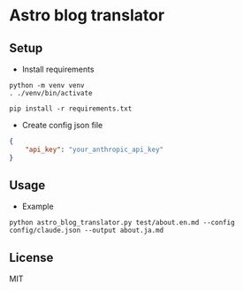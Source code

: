 # Astro blog translator

## Setup

- Install requirements

```
python -m venv venv
. ./venv/bin/activate

pip install -r requirements.txt
```

- Create config json file

```json
{
    "api_key": "your_anthropic_api_key"
}
```

## Usage

- Example

```
python astro_blog_translator.py test/about.en.md --config config/claude.json --output about.ja.md
```


## License

MIT
